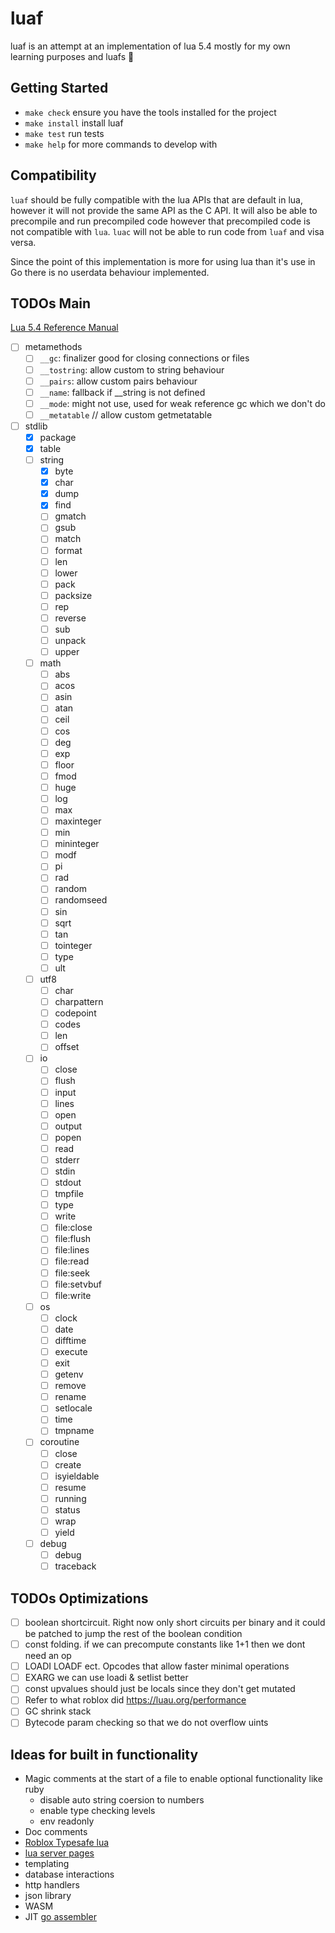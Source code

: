 # luaf
luaf is an attempt at an implementation of lua 5.4 mostly for my own learning
purposes and luafs 🤠

## Getting Started
- `make check` ensure you have the tools installed for the project
- `make install` install luaf
- `make test` run tests
- `make help` for more commands to develop with

## Compatibility
`luaf` should be fully compatible with the lua APIs that are default in lua,
however it will not provide the same API as the C API. It will also be able to
precompile and run precompiled code however that precompiled code is not compatible
with `lua`. `luac` will not be able to run code from `luaf` and visa versa.

Since the point of this implementation is more for using lua than it's use in Go
there is no userdata behaviour implemented.

## TODOs Main
[Lua 5.4 Reference Manual](https://www.lua.org/manual/5.4/)
- [ ] metamethods
  - [ ] `__gc`: finalizer good for closing connections or files
  - [ ] `__tostring`: allow custom to string behaviour
  - [ ] `__pairs`: allow custom pairs behaviour
  - [ ] `__name`: fallback if __string is not defined
  - [ ] `__mode`: might not use, used for weak reference gc which we don't do
  - [ ] `__metatable` // allow custom getmetatable
- [ ] stdlib
  - [x] package
  - [x] table
  - [ ] string
    - [x] byte
    - [x] char
    - [x] dump
    - [x] find
    - [ ] gmatch
    - [ ] gsub
    - [ ] match
    - [ ] format
    - [ ] len
    - [ ] lower
    - [ ] pack
    - [ ] packsize
    - [ ] rep
    - [ ] reverse
    - [ ] sub
    - [ ] unpack
    - [ ] upper
  - [ ] math
    - [ ] abs
    - [ ] acos
    - [ ] asin
    - [ ] atan
    - [ ] ceil
    - [ ] cos
    - [ ] deg
    - [ ] exp
    - [ ] floor
    - [ ] fmod
    - [ ] huge
    - [ ] log
    - [ ] max
    - [ ] maxinteger
    - [ ] min
    - [ ] mininteger
    - [ ] modf
    - [ ] pi
    - [ ] rad
    - [ ] random
    - [ ] randomseed
    - [ ] sin
    - [ ] sqrt
    - [ ] tan
    - [ ] tointeger
    - [ ] type
    - [ ] ult
  - [ ] utf8
    - [ ] char
    - [ ] charpattern
    - [ ] codepoint
    - [ ] codes
    - [ ] len
    - [ ] offset
  - [ ] io
    - [ ] close
    - [ ] flush
    - [ ] input
    - [ ] lines
    - [ ] open
    - [ ] output
    - [ ] popen
    - [ ] read
    - [ ] stderr
    - [ ] stdin
    - [ ] stdout
    - [ ] tmpfile
    - [ ] type
    - [ ] write
    - [ ] file:close
    - [ ] file:flush
    - [ ] file:lines
    - [ ] file:read
    - [ ] file:seek
    - [ ] file:setvbuf
    - [ ] file:write
  - [ ] os
    - [ ] clock
    - [ ] date
    - [ ] difftime
    - [ ] execute
    - [ ] exit
    - [ ] getenv
    - [ ] remove
    - [ ] rename
    - [ ] setlocale
    - [ ] time
    - [ ] tmpname
  - [ ] coroutine
    - [ ] close
    - [ ] create
    - [ ] isyieldable
    - [ ] resume
    - [ ] running
    - [ ] status
    - [ ] wrap
    - [ ] yield
  - [ ] debug
    - [ ] debug
    - [ ] traceback

## TODOs Optimizations
- [ ] boolean shortcircuit. Right now only short circuits per binary and it could
    be patched to jump the rest of the boolean condition
- [ ] const folding. if we can precompute constants like 1+1 then we dont need an op
- [ ] LOADI LOADF ect. Opcodes that allow faster minimal operations
- [ ] EXARG we can use loadi & setlist better
- [ ] const upvalues should just be locals since they don't get mutated
- [ ] Refer to what roblox did https://luau.org/performance
- [ ] GC shrink stack
- [ ] Bytecode param checking so that we do not overflow uints

## Ideas for built in functionality
- Magic comments at the start of a file to enable optional functionality like ruby
    - disable auto string coersion to numbers
    - enable type checking levels
    - env readonly
- Doc comments
- [Roblox Typesafe lua](https://luau.org/)
- [lua server pages](https://github.com/clark15b/luasp)
- templating
- database interactions
- http handlers
- json library
- WASM
- JIT [go assembler](https://github.com/twitchyliquid64/golang-asm)
